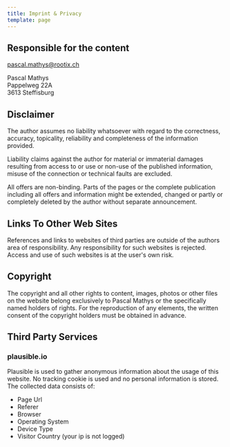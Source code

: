```yaml
---
title: Imprint & Privacy
template: page
---
```


## Responsible for the content

pascal.mathys@rootix.ch

Pascal Mathys<br />
Pappelweg 22A<br />
3613 Steffisburg

## Disclaimer

The author assumes no liability whatsoever with regard to the correctness, accuracy, topicality, reliability and completeness of the information provided.

Liability claims against the author for material or immaterial damages resulting from access to or use or non-use of the published information, misuse of the connection or technical faults are excluded.

All offers are non-binding. Parts of the pages or the complete publication including all offers and information might be extended, changed or partly or completely deleted by the author without separate announcement.

## Links To Other Web Sites

References and links to websites of third parties are outside of the authors area of responsibility. Any responsibility for such websites is rejected. Access and use of such websites is at the user's own risk.

## Copyright

The copyright and all other rights to content, images, photos or other files on the website belong exclusively to Pascal Mathys or the specifically named holders of rights. For the reproduction of any elements, the written consent of the copyright holders must be obtained in advance.

## Third Party Services

### plausible.io

Plausible is used to gather anonymous information about the usage of this website. No tracking cookie is used and no personal information is stored. The collected data consists of:

-   Page Url
-   Referer
-   Browser
-   Operating System
-   Device Type
-   Visitor Country (your ip is not logged)
